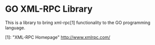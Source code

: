GO XML-RPC Library
==================

This is a library to bring xml-rpc[1] functionality to the GO programming language.

[1]: "XML-RPC Homepage" <http://www.xmlrpc.com/>
